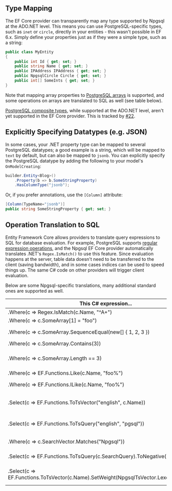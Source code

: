 ## Type Mapping

The EF Core provider can transparently map any type supported by Npgsql at the ADO.NET level. This means you can use PostgreSQL-specific types, such as `inet` or `circle`, directly in your entities - this wasn't possible in EF 6.x. Simply define your properties just as if they were a simple type, such as a string:

```c#
public class MyEntity
{
    public int Id { get; set; }
    public string Name { get; set; }
    public IPAddress IPAddress { get; set; }
    public NpgsqlCircle Circle { get; set; }
    public int[] SomeInts { get; set; }
}
```

Note that mapping array properties to [PostgreSQL arrays](https://www.postgresql.org/docs/current/static/arrays.html) is supported, and some operations on arrays are translated to SQL as well (see table below).

[PostgreSQL composite types](https://www.postgresql.org/docs/current/static/rowtypes.html), while supported at the ADO.NET level, aren't yet supported in the EF Core provider. This is tracked by [#22](https://github.com/npgsql/Npgsql.EntityFrameworkCore.PostgreSQL/issues/22).

## Explicitly Specifying Datatypes (e.g. JSON)

In some cases, your .NET property type can be mapped to several PostgreSQL datatypes; a good example is a string, which will be mapped to `text` by default, but can also be mapped to `jsonb`. You can explicitly specify the PostgreSQL datatype by adding the following to your model's `OnModelCreating`:

```c#
builder.Entity<Blog>()
    .Property(b => b.SomeStringProperty)
    .HasColumnType("jsonb");
```

Or, if you prefer annotations, use the `[Column]` attribute:

```c#
[Column(TypeName="jsonb")]
public string SomeStringProperty { get; set; }
```

## Operation Translation to SQL

Entity Framework Core allows providers to translate query expressions to SQL for database evaluation. For example, PostgreSQL supports [regular expression operations](http://www.postgresql.org/docs/current/static/functions-matching.html#FUNCTIONS-POSIX-REGEXP), and the Npgsql EF Core provider automatically translates .NET's `Regex.IsMatch()` to use this feature. Since evaluation happens at the server, table data doesn't need to be transferred to the client (saving bandwidth), and in some cases indices can be used to speed things up. The same C# code on other providers will trigger client evaluation.

Below are some Npgsql-specific translations, many additional standard ones are supported as well.

| This C# expression...                                    | ... gets translated to this SQL |
|----------------------------------------------------------|---------------------------------|
| .Where(c => Regex.IsMatch(c.Name, "^A+")                 | [WHERE "c"."Name" ~ '^A+'](http://www.postgresql.org/docs/current/static/functions-matching.html#FUNCTIONS-POSIX-REGEXP)
| .Where(c => c.SomeArray[1] = "foo")                      | [WHERE "c"."SomeArray"[1] = 'foo'](https://www.postgresql.org/docs/current/static/arrays.html#ARRAYS-ACCESSING)
| .Where(c => c.SomeArray.SequenceEqual(new[] { 1, 2, 3 }) | [WHERE "c"."SomeArray" = ARRAY[1, 2, 3])](https://www.postgresql.org/docs/current/static/arrays.html)
| .Where(c => c.SomeArray.Contains(3))                     | [WHERE 3 = ANY("c"."SomeArray")](https://www.postgresql.org/docs/current/static/functions-comparisons.html#AEN21104)
| .Where(c => c.SomeArray.Length == 3)                     | [WHERE array_length("c"."SomeArray, 1) == 3](https://www.postgresql.org/docs/current/static/functions-array.html#ARRAY-FUNCTIONS-TABLE)
| .Where(c => EF.Functions.Like(c.Name, "foo%")            | [WHERE "c"."Name" LIKE 'foo%'](https://www.postgresql.org/docs/current/static/functions-matching.html#FUNCTIONS-LIKE)
| .Where(c => EF.Functions.ILike(c.Name, "foo%")           | [WHERE "c"."Name" ILIKE 'foo%'](https://www.postgresql.org/docs/current/static/functions-matching.html#FUNCTIONS-LIKE) (case-insensitive LIKE)
| .Select(c => EF.Functions.ToTsVector("english", c.Name)) | [SELECT to_tsvector('english'::regconfig, "c"."Name")](https://www.postgresql.org/docs/current/static/textsearch-controls.html#TEXTSEARCH-PARSING-DOCUMENTS)
| .Select(c => EF.Functions.ToTsQuery("english", "pgsql")) | [SELECT to_tsquery('english'::regconfig, 'pgsql')](https://www.postgresql.org/docs/current/static/textsearch-controls.html#TEXTSEARCH-PARSING-QUERIES)
| .Where(c => c.SearchVector.Matches("Npgsql"))            | [WHERE "c"."SearchVector" @@ 'Npgsql'](https://www.postgresql.org/docs/current/static/textsearch-intro.html#TEXTSEARCH-MATCHING)
| .Select(c => EF.Functions.ToTsQuery(c.SearchQuery).ToNegative()) | [SELECT (!! to_tsquery("c"."SearchQuery"))](https://www.postgresql.org/docs/current/static/textsearch-features.html#TEXTSEARCH-MANIPULATE-TSQUERY)
| .Select(c => EF.Functions.ToTsVector(c.Name).SetWeight(NpgsqlTsVector.Lexeme.Weight.A)) | [SELECT setweight(to_tsvector("c"."Name"), 'A')](https://www.postgresql.org/docs/current/static/textsearch-features.html#TEXTSEARCH-MANIPULATE-TSVECTOR)
